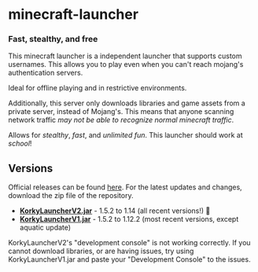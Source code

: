 # minecraft-launcher

### Fast, stealthy, and free

This minecraft launcher is a independent launcher that supports custom usernames. This allows you to play even when you can't reach mojang's authentication servers.

Ideal for offline playing and in restrictive environments.

Additionally, this server only downloads libraries and game assets from a private server, instead of Mojang's. This means that anyone scanning network traffic *may not be able to recognize normal minecraft traffic*.

Allows for *stealthy*, *fast*, and *unlimited fun*. This launcher should work at *school*!

## Versions

Official releases can be found [here](https://github.com/KorkyMonster/minecraft-launcher/releases). For the latest updates and changes, download the zip file of the repository.

- **[KorkyLauncherV2.jar](KorkyLauncherV2.jar)** - 1.5.2 to 1.14 (all recent versions!) :tada:
- **[KorkyLauncherV1.jar](KorkyLauncherV1.jar)** - 1.5.2 to 1.12.2 (most recent versions, except aquatic update)

KorkyLauncherV2's "development console" is not working correctly. If you cannot download libraries, or are having issues, try using KorkyLauncherV1.jar and paste your "Development Console" to the issues.

